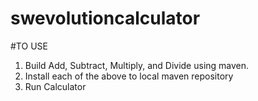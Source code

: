 # swevolutioncalculator

#TO USE
1. Build Add, Subtract, Multiply, and Divide using maven.
2. Install each of the above to local maven repository
3. Run Calculator
